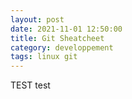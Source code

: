 ```yaml
---
layout: post
date: 2021-11-01 12:50:00
title: Git Sheatcheet
category: developpement
tags: linux git 
---
```

TEST
 test
 

